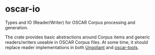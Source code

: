 # oscar-io
Types and IO (Reader/Writer) for OSCAR Corpus processing and generation.

The crate provides basic abstractions around Corpus items and generic readers/writers useable in OSCAR Corpus files.
At some time, it should replace reader implementations in both [Ungoliant](https://github.com/oscar-corpus/Ungoliant) and [oscar-tools](https://github.com/oscar-corpus/oscar-tools).
